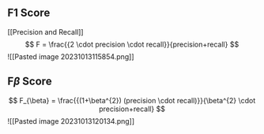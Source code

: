 ## F1 Score
[[Precision and Recall]]
$$
F = \frac{{2 \cdot precision \cdot recall}}{precision+recall}
$$
![[Pasted image 20231013115854.png]]

## F$\beta$ Score
$$
F_{\beta} = \frac{{(1+\beta^{2}) (precision \cdot recall)}}{\beta^{2} \cdot precision+recall}
$$
![[Pasted image 20231013120134.png]]
